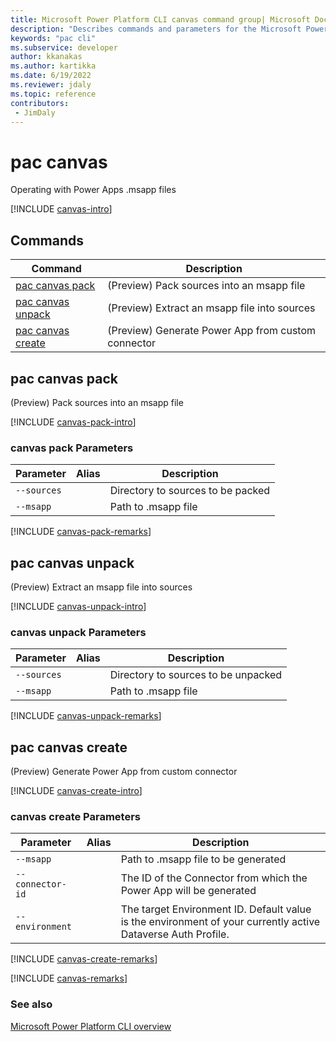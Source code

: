 ```yaml
---
title: Microsoft Power Platform CLI canvas command group| Microsoft Docs
description: "Describes commands and parameters for the Microsoft Power Platform CLI canvas command group."
keywords: "pac cli"
ms.subservice: developer
author: kkanakas
ms.author: kartikka
ms.date: 6/19/2022
ms.reviewer: jdaly
ms.topic: reference
contributors: 
 - JimDaly
---
```

<!-- 
Do not edit this file. 
This file is generated by a program and any changes will be overwritten when this topic is re-generated.
Use the include files to add additional content to this topic.
-->
# pac canvas

Operating with Power Apps .msapp files

[!INCLUDE [canvas-intro](includes/canvas-intro.md)]

## Commands

|Command|Description|
|---------|---------|
|[pac canvas pack](#pac-canvas-pack)|(Preview) Pack sources into an msapp file|
|[pac canvas unpack](#pac-canvas-unpack)|(Preview) Extract an msapp file into sources|
|[pac canvas create](#pac-canvas-create)|(Preview) Generate Power App from custom connector|


## pac canvas pack

(Preview) Pack sources into an msapp file

[!INCLUDE [canvas-pack-intro](includes/canvas-pack-intro.md)]

### canvas pack Parameters

|Parameter|Alias|Description|
|---------|---------|---------|
|`--sources`||Directory to sources to be packed|
|`--msapp`||Path to .msapp file|

[!INCLUDE [canvas-pack-remarks](includes/canvas-pack-remarks.md)]

## pac canvas unpack

(Preview) Extract an msapp file into sources

[!INCLUDE [canvas-unpack-intro](includes/canvas-unpack-intro.md)]

### canvas unpack Parameters

|Parameter|Alias|Description|
|---------|---------|---------|
|`--sources`||Directory to sources to be unpacked|
|`--msapp`||Path to .msapp file|

[!INCLUDE [canvas-unpack-remarks](includes/canvas-unpack-remarks.md)]

## pac canvas create

(Preview) Generate Power App from custom connector

[!INCLUDE [canvas-create-intro](includes/canvas-create-intro.md)]

### canvas create Parameters

|Parameter|Alias|Description|
|---------|---------|---------|
|`--msapp`||Path to .msapp file to be generated|
|`--connector-id`||The ID of the Connector from which the Power App will be generated|
|`--environment`||The target Environment ID.  Default value is the environment of your currently active Dataverse Auth Profile.|

[!INCLUDE [canvas-create-remarks](includes/canvas-create-remarks.md)]

[!INCLUDE [canvas-remarks](includes/canvas-remarks.md)]

### See also

[Microsoft Power Platform CLI overview](../introduction.md)